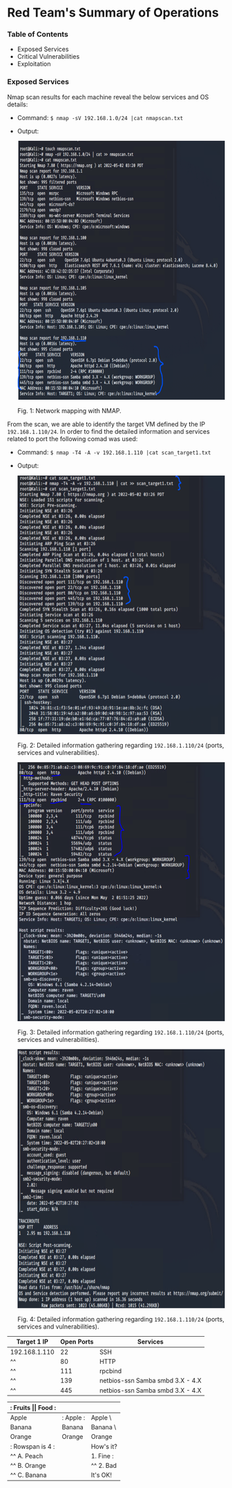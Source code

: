 # Red Team's Summary of Operations

### Table of Contents
- Exposed Services
- Critical Vulnerabilities
- Exploitation

### Exposed Services
Nmap scan results for each machine reveal the below services and OS details:
- Command: `$ nmap -sV 192.168.1.0/24 |cat nmapscan.txt`
- Output: 
  
  <img src="https://github.com/NZS-USYD/CySec-Project-3-/blob/main/Red%20Team%20Operations/Fig.%201.%20NMAP%20scan-Discovery.PNG" width="500" height="600">
  
  Fig. 1: Network mapping with NMAP.
 
 From the scan, we are able to identify the target VM defined by the IP `192.168.1.110/24`.
 In order to find the detailed information and services related to port the following comad was used:
 
- Command: `$ nmap -T4 -A -v 192.168.1.110 |cat scan_target1.txt`
- Output: 
  
  <img src="https://github.com/NZS-USYD/CySec-Project-3-/blob/main/Red%20Team%20Operations/Fig.%202.%20NMAP%20scan-%20Port%20Discovery%20Of%20Target%201(192.168.1.110).png" width="500" height="600">
  
  Fig. 2: Detailed information gathering regarding `192.168.1.110/24` (ports, services and vulnerabilities).
  
  <img src="https://github.com/NZS-USYD/CySec-Project-3-/blob/main/Red%20Team%20Operations/Fig.%203.%20NMAP%20scan-%20Port%20and%20service%20Discovery%20Of%20Target%201(192.168.1.110).PNG" width="500" height="600">
  
  Fig. 3: Detailed information gathering regarding `192.168.1.110/24` (ports, services and vulnerabilities).
  
    <img src="https://github.com/NZS-USYD/CySec-Project-3-/blob/main/Red%20Team%20Operations/Fig.%204.%20NMAP%20scan-%20Port%20and%20service%20Discovery%20Of%20Target%201(192.168.1.110).PNG" width="500" height="600">
  
  Fig. 4: Detailed information gathering regarding `192.168.1.110/24` (ports, services and vulnerabilities).
  
| Target 1 IP   | Open Ports | Services                         |
|---------------|------------|----------------------------------|
| 192.168.1.110 | 22         | SSH                              |
| ^^            | 80         | HTTP                             |
| ^^            | 111        | rpcbind                          |
| ^^            | 139        | netbios-ssn Samba smbd 3.X - 4.X |
| ^^            | 445        | netbios-ssn Samba smbd 3.X - 4.X |

| :        Fruits \|\| Food       : |||
| :--------- | :-------- | :--------  |
| Apple      | : Apple : | Apple      \
| Banana     |   Banana  | Banana     \
| Orange     |   Orange  | Orange     |
| :   Rowspan is 4    : || How's it?  |
|^^    A. Peach         ||   1. Fine :|
|^^    B. Orange        ||^^ 2. Bad   |
|^^    C. Banana        ||  It's OK!  |
  
